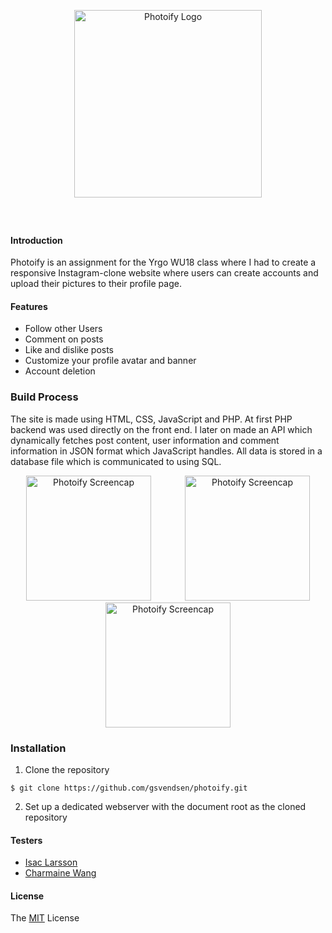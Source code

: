 <p style="padding: 40px;" align="center">
    <img alt="Photoify Logo" title="Photoify"
    src="https://i.imgur.com/3L1V8SQ.png" width="300">
</p>

#### Introduction

Photoify is an assignment for the Yrgo WU18 class where I had to create a responsive Instagram-clone website where users can create accounts and upload their pictures to their profile page.

#### Features

- Follow other Users
- Comment on posts
- Like and dislike posts
- Customize your profile avatar and banner
- Account deletion

### Build Process

The site is made using HTML, CSS, JavaScript and PHP. At first PHP backend was used directly on the front end. I later on made an API which dynamically fetches post content, user information and comment information in JSON format which JavaScript handles. All data is stored in a database file which is communicated to using SQL.

<p align="center">
    <img style="margin:0 25px" alt="Photoify Screencap" title="Screencap"
    src="https://i.imgur.com/iGvNZlr.jpg" width="200">
    <img style="margin:0 25px" alt="Photoify Screencap" title="Screencap"
    src="https://i.imgur.com/QdxnPdt.jpg" width="200">
    <img style="margin:0 25px" alt="Photoify Screencap" title="Screencap"
    src="https://i.imgur.com/NfvhMJc.png" width="200">
</p>

### Installation

1. Clone the repository

```
$ git clone https://github.com/gsvendsen/photoify.git
```

2. Set up a dedicated webserver with the document root as the cloned repository

#### Testers

- [Isac Larsson](https://github.com/WebDevIsac)
- [Charmaine Wang](https://github.com/Charmaine-wang)

#### License

The [MIT](https://github.com/gsvendsen/FastSecurity/blob/master/LICENSE) License
